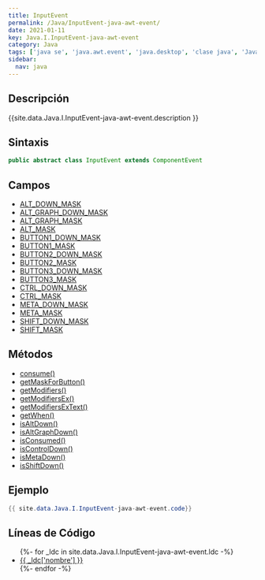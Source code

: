 ```yaml
---
title: InputEvent
permalink: /Java/InputEvent-java-awt-event/
date: 2021-01-11
key: Java.I.InputEvent-java-awt-event
category: Java
tags: ['java se', 'java.awt.event', 'java.desktop', 'clase java', 'Java 1.1']
sidebar: 
  nav: java
---
```


## Descripción
{{site.data.Java.I.InputEvent-java-awt-event.description }}

## Sintaxis
~~~java
public abstract class InputEvent extends ComponentEvent
~~~

## Campos
* [ALT_DOWN_MASK](/Java/InputEvent-java-awt-event/ALT_DOWN_MASK/)
* [ALT_GRAPH_DOWN_MASK](/Java/InputEvent-java-awt-event/ALT_GRAPH_DOWN_MASK/)
* [ALT_GRAPH_MASK](/Java/InputEvent-java-awt-event/ALT_GRAPH_MASK/)
* [ALT_MASK](/Java/InputEvent-java-awt-event/ALT_MASK/)
* [BUTTON1_DOWN_MASK](/Java/InputEvent-java-awt-event/BUTTON1_DOWN_MASK/)
* [BUTTON1_MASK](/Java/InputEvent-java-awt-event/BUTTON1_MASK/)
* [BUTTON2_DOWN_MASK](/Java/InputEvent-java-awt-event/BUTTON2_DOWN_MASK/)
* [BUTTON2_MASK](/Java/InputEvent-java-awt-event/BUTTON2_MASK/)
* [BUTTON3_DOWN_MASK](/Java/InputEvent-java-awt-event/BUTTON3_DOWN_MASK/)
* [BUTTON3_MASK](/Java/InputEvent-java-awt-event/BUTTON3_MASK/)
* [CTRL_DOWN_MASK](/Java/InputEvent-java-awt-event/CTRL_DOWN_MASK/)
* [CTRL_MASK](/Java/InputEvent-java-awt-event/CTRL_MASK/)
* [META_DOWN_MASK](/Java/InputEvent-java-awt-event/META_DOWN_MASK/)
* [META_MASK](/Java/InputEvent-java-awt-event/META_MASK/)
* [SHIFT_DOWN_MASK](/Java/InputEvent-java-awt-event/SHIFT_DOWN_MASK/)
* [SHIFT_MASK](/Java/InputEvent-java-awt-event/SHIFT_MASK/)

## Métodos
* [consume()](/Java/InputEvent-java-awt-event/consume/)
* [getMaskForButton()](/Java/InputEvent-java-awt-event/getMaskForButton/)
* [getModifiers()](/Java/InputEvent-java-awt-event/getModifiers/)
* [getModifiersEx()](/Java/InputEvent-java-awt-event/getModifiersEx/)
* [getModifiersExText()](/Java/InputEvent-java-awt-event/getModifiersExText/)
* [getWhen()](/Java/InputEvent-java-awt-event/getWhen/)
* [isAltDown()](/Java/InputEvent-java-awt-event/isAltDown/)
* [isAltGraphDown()](/Java/InputEvent-java-awt-event/isAltGraphDown/)
* [isConsumed()](/Java/InputEvent-java-awt-event/isConsumed/)
* [isControlDown()](/Java/InputEvent-java-awt-event/isControlDown/)
* [isMetaDown()](/Java/InputEvent-java-awt-event/isMetaDown/)
* [isShiftDown()](/Java/InputEvent-java-awt-event/isShiftDown/)

## Ejemplo
~~~java
{{ site.data.Java.I.InputEvent-java-awt-event.code}}
~~~

## Líneas de Código
<ul>
{%- for _ldc in site.data.Java.I.InputEvent-java-awt-event.ldc -%}
   <li>
       <a href="{{_ldc['url'] }}">{{ _ldc['nombre'] }}</a>
   </li>
{%- endfor -%}
</ul>
